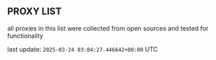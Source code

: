 ## PROXY LIST

all proxies in this list were collected from open sources and tested for functionality

last update: `2025-03-24 03:04:27.446642+00:00` UTC